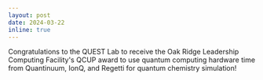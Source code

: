 ```yaml
---
layout: post
date: 2024-03-22
inline: true
---
```


Congratulations to the QUEST Lab to receive the Oak Ridge Leadership Computing Facility's QCUP award to use quantum computing hardware time from Quantinuum, IonQ, and Regetti for quantum chemistry simulation!
